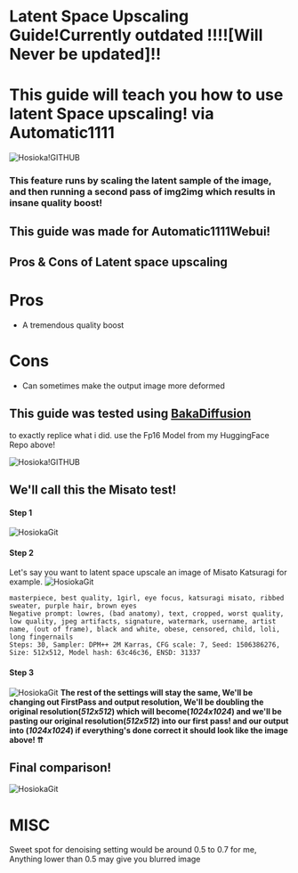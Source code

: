 # Latent Space Upscaling Guide!Currently outdated !!!![Will Never be updated]!!
# **This guide will teach you how to use latent Space upscaling! via Automatic1111**
![Hosioka!GITHUB](https://s1.fileditch.ch/wwuuQMKxwmkZfobXwdA.png)
### **This feature runs by scaling the latent sample of the image, and then running a second pass of img2img which results in insane quality boost!**

## This guide was made for Automatic1111Webui!
## Pros & Cons of Latent space upscaling
 # Pros 
 - A tremendous quality boost               
 
 # Cons
 - Can sometimes make the output image more deformed 
    
 ## This guide was tested using [BakaDiffusion](https://huggingface.co/Hosioka/Baka-Diffusion)
 to exactly replice what i did. use the Fp16 Model from my HuggingFace Repo above!

![Hosioka!GITHUB](https://s1.fileditch.ch/gmcfyZGPMWRErjxoLFg.png)
## We'll call this the **Misato test!**


#### **Step 1**

![HosiokaGit](https://user-images.githubusercontent.com/118495208/208976686-81a8423b-be4e-4190-9b56-17d873a99d9a.png)

#### **Step 2**

Let's say you want to latent space upscale an image of Misato Katsuragi for example.
![HosiokaGit](https://s1.fileditch.ch/fvDcURcDNLYunrgNxmHb.png)
```
masterpiece, best quality, 1girl, eye focus, katsuragi misato, ribbed sweater, purple hair, brown eyes
Negative prompt: lowres, (bad anatomy), text, cropped, worst quality, low quality, jpeg artifacts, signature, watermark, username, artist name, (out of frame), black and white, obese, censored, child, loli, long fingernails
Steps: 30, Sampler: DPM++ 2M Karras, CFG scale: 7, Seed: 1506386276, Size: 512x512, Model hash: 63c46c36, ENSD: 31337
```
#### **Step 3**
![HosiokaGit](https://s1.fileditch.ch/fwTAHwYWMRDBtyHTjad.png)
**The rest of the settings will stay the same, We'll be changing out FirstPass and output resolution, We'll be doubling the original resolution(*512x512*) which will become(*1024x1024*) and we'll be pasting our original resolution(*512x512*) into our first pass! and our output into (*1024x1024*)
if everything's done correct it should look like the image above! ⇈**


## Final comparison!
![HosiokaGit](https://s1.fileditch.ch/IougPrFrGmyEFarLJcwg.png)


# MISC
Sweet spot for denoising setting would be around 0.5 to 0.7 for me, Anything lower than 0.5 may give you blurred image



